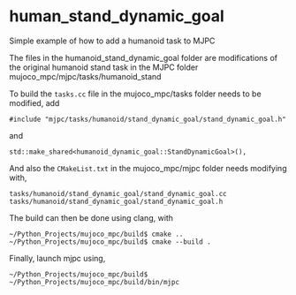 # human_stand_dynamic_goal
Simple example of how to add a humanoid task to MJPC 

The files in the humanoid_stand_dynamic_goal folder are modifications of the original humanoid stand task in the MJPC folder mujoco_mpc/mjpc/tasks/humanoid_stand

To build the `tasks.cc` file in the mujoco_mpc/tasks folder needs to be modified, add 

```
#include "mjpc/tasks/humanoid/stand_dynamic_goal/stand_dynamic_goal.h"
```
and

```
std::make_shared<humanoid_dynamic_goal::StandDynamicGoal>(),
```

And also the `CMakeList.txt` in the mujoco_mpc/mjpc folder needs modifying with,

```
tasks/humanoid/stand_dynamic_goal/stand_dynamic_goal.cc
tasks/humanoid/stand_dynamic_goal/stand_dynamic_goal.h
```

The build can then be done using clang, with

```
~/Python_Projects/mujoco_mpc/build$ cmake ..
~/Python_Projects/mujoco_mpc/build$ cmake --build .
```

Finally, launch mjpc using,

```
~/Python_Projects/mujoco_mpc/build$ ~/Python_Projects/mujoco_mpc/build/bin/mjpc
```
